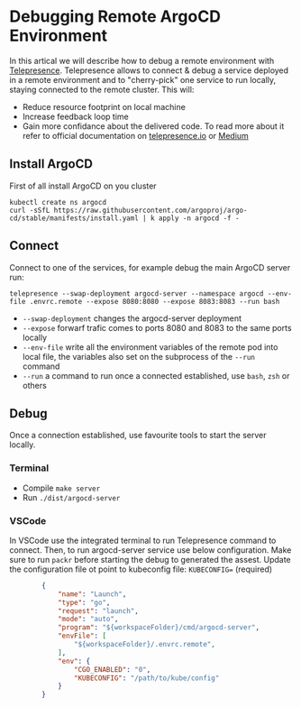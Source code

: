 # Debugging Remote ArgoCD Environment
In this artical we will describe how to debug a remote environment with [Telepresence](https://telepresence.io/).
Telepresence allows to connect & debug a service deployed in a remote environment and to "cherry-pick" one service to run locally, staying connected to the remote cluster. This will:
* Reduce resource footprint on local machine
* Increase feedback loop time
* Gain more confidance about the delivered code.
To read more about it refer to official documentation on [telepresence.io](https://telepresence.io/) or [Medium](https://medium.com/containers-101/development-environment-using-telepresence-634bd7210c26)

## Install ArgoCD
First of all install ArgoCD on you cluster
```shell
kubectl create ns argocd
curl -sSfL https://raw.githubusercontent.com/argoproj/argo-cd/stable/manifests/install.yaml | k apply -n argocd -f -
```

## Connect
Connect to one of the services, for example debug the main ArgoCD server run:
```shell
telepresence --swap-deployment argocd-server --namespace argocd --env-file .envrc.remote --expose 8080:8080 --expose 8083:8083 --run bash
```
* `--swap-deployment` changes the argocd-server deployment
* `--expose` forwarf trafic comes to ports 8080 and 8083 to the same ports locally
* `--env-file` write all the environment variables of the remote pod into local file, the variables also set on the subprocess of the `--run` command
* `--run` a command to run once a connected established, use `bash`, `zsh` or others


## Debug
Once a connection established, use favourite tools to start the server locally.

### Terminal
* Compile `make server`
* Run `./dist/argocd-server`

### VSCode
In VSCode use the integrated terminal to run Telepresence command to connect. Then, to run argocd-server service use below configuration.
Make sure to run `packr` before starting the debug to generated the assest. 
Update the configuration file ot point to kubeconfig file: `KUBECONFIG=` (required)
```json
        {
            "name": "Launch",
            "type": "go",
            "request": "launch",
            "mode": "auto",
            "program": "${workspaceFolder}/cmd/argocd-server",
            "envFile": [
                "${workspaceFolder}/.envrc.remote",
            ],
            "env": {
                "CGO_ENABLED": "0",
                "KUBECONFIG": "/path/to/kube/config"
            }
        }
```